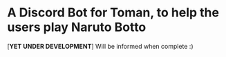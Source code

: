 # A Discord Bot for Toman, to help the users play Naruto Botto

[**YET UNDER DEVELOPMENT**]
Will be informed when complete :)
